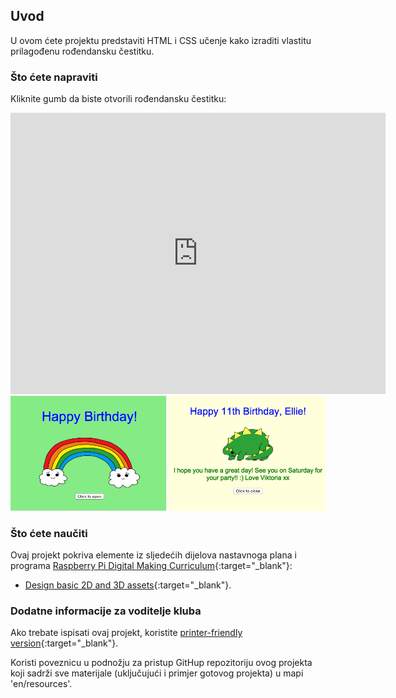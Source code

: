 ## Uvod

U ovom ćete projektu predstaviti HTML i CSS učenje kako izraditi vlastitu prilagođenu rođendansku čestitku.

### Što ćete napraviti

Kliknite gumb da biste otvorili rođendansku čestitku:

<div class="trinket">
  <iframe src="https://trinket.io/embed/html/e996dc0380?outputOnly=true&start=result" width="600" height="450" frameborder="0" marginwidth="0" marginheight="0" allowfullscreen>
  </iframe>
  <img src="images/birthday-final.png">
</div>

### Što ćete naučiti

Ovaj projekt pokriva elemente iz sljedećih dijelova nastavnoga plana i programa [Raspberry Pi Digital Making Curriculum](http://rpf.io/curriculum){:target="_blank"}:

+ [Design basic 2D and 3D assets](https://www.raspberrypi.org/curriculum/design/creator){:target="_blank"}.

### Dodatne informacije za voditelje kluba

Ako trebate ispisati ovaj projekt, koristite [printer-friendly version](https://projects.raspberrypi.org/en/projects/happy-birthday/print){:target="_blank"}.

Koristi poveznicu u podnožju za pristup GitHup repozitoriju ovog projekta koji sadrži sve materijale (uključujući i primjer gotovog projekta) u mapi 'en/resources'.